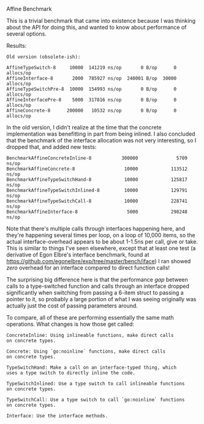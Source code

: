 Affine Benchmark

This is a trivial benchmark that came into existence because I
was thinking about the API for doing this, and wanted to know about
performance of several options.

Results:

    Old version (obsolete-ish):

    AffineTypeSwitch-8     10000  141219 ns/op       0 B/op      0 allocs/op
    AffineInterface-8       2000  785927 ns/op  240001 B/op  30000 allocs/op
    AffineTypeSwitchPre-8  10000  154993 ns/op       0 B/op      0 allocs/op
    AffineInterfacePre-8    5000  317816 ns/op       0 B/op      0 allocs/op
    AffineConcrete-8      200000   10532 ns/op       0 B/op      0 allocs/op

In the old version, I didn't realize at the time that the concrete
implementation was benefitting in part from being inlined. I also
concluded that the benchmark of the interface allocation was not
very interesting, so I dropped that, and added new tests:

    BenchmarkAffineConcreteInline-8           300000              5709 ns/op
    BenchmarkAffineConcrete-8                  10000            113512 ns/op
    BenchmarkAffineTypeSwitchHand-8            10000            125817 ns/op
    BenchmarkAffineTypeSwitchInlined-8         10000            129791 ns/op
    BenchmarkAffineTypeSwitchCall-8            10000            228741 ns/op
    BenchmarkAffineInterface-8                  5000            298248 ns/op

Note that there's multiple calls through interfaces happening here, and
they're happening several times per loop, on a loop of 10,000 items,
so the actual interface-overhead appears to be about 1-1.5ns per call,
give or take. This is similar to things I've seen elsewhere, except that at
least one test (a derivative of Egon Elbre's interface benchmark,
found at https://github.com/egonelbre/exp/tree/master/bench/iface) I
ran showed *zero* overhead for an interface compared to direct function
calls!

The surprising big difference here is that the performance *gap* between
calls to a type-switched function and calls through an interface dropped
significantly when switching from passing a 6-item struct to passing a
pointer to it, so probably a large portion of what I was seeing originally
was actually just the cost of passing parameters around.

To compare, all of these are performing essentially the same math
operations. What changes is how those get called:

	ConcreteInline: Using inlineable functions, make direct calls
	on concrete types.

	Concrete: Using `go:noinline` functions, make direct calls
	on concrete types.

	TypeSwitchHand: Make a call on an interface-typed thing, which
	uses a type switch to directly inline the code.

	TypeSwitchInlined: Use a type switch to call inlineable functions
	on concrete types.

	TypeSwitchCall: Use a type switch to call `go:noinline` functions
	on concrete types.

	Interface: Use the interface methods.

